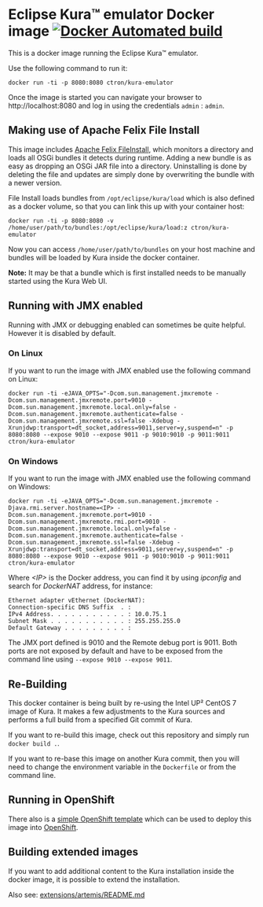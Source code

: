 # Eclipse Kura™ emulator Docker image [![Docker Automated build](https://img.shields.io/docker/automated/ctron/kura-emulator.svg)](https://hub.docker.com/r/ctron/kura-emulator/)

This is a docker image running the Eclipse Kura™ emulator.

Use the following command to run it:

    docker run -ti -p 8080:8080 ctron/kura-emulator

Once the image is started you can navigate your browser to http://localhost:8080 and log in using the credentials `admin` : `admin`.

## Making use of Apache Felix File Install

This image includes [Apache Felix FileInstall](https://felix.apache.org/documentation/subprojects/apache-felix-file-install.html "Apache Felix File Install"), which monitors a directory and loads all OSGi bundles it detects during runtime. Adding a new bundle is as easy as dropping an OSGi JAR file into a directory. Uninstalling is done by deleting the file and updates are simply done by overwriting the bundle with a newer version.

File Install loads bundles from `/opt/eclipse/kura/load` which is also defined as a docker volume,
so that you can link this up with your container host:

    docker run -ti -p 8080:8080 -v /home/user/path/to/bundles:/opt/eclipse/kura/load:z ctron/kura-emulator

Now you can access `/home/user/path/to/bundles` on your host machine and bundles will be loaded
by Kura inside the docker container.

**Note:** It may be that a bundle which is first installed needs to be manually started using the Kura Web UI.

## Running with JMX enabled

Running with JMX or debugging enabled can sometimes be quite helpful. However it is disabled by default. 

### On Linux

If you want to run the image with JMX enabled use the following command on Linux:

    docker run -ti -eJAVA_OPTS="-Dcom.sun.management.jmxremote -Dcom.sun.management.jmxremote.port=9010 -Dcom.sun.management.jmxremote.local.only=false -Dcom.sun.management.jmxremote.authenticate=false -Dcom.sun.management.jmxremote.ssl=false -Xdebug -Xrunjdwp:transport=dt_socket,address=9011,server=y,suspend=n" -p 8080:8080 --expose 9010 --expose 9011 -p 9010:9010 -p 9011:9011 ctron/kura-emulator

### On Windows

If you want to run the image with JMX enabled use the following command on Windows: 

    docker run -ti -eJAVA_OPTS="-Dcom.sun.management.jmxremote -Djava.rmi.server.hostname=<IP> -Dcom.sun.management.jmxremote.port=9010 -Dcom.sun.management.jmxremote.rmi.port=9010 -Dcom.sun.management.jmxremote.local.only=false -Dcom.sun.management.jmxremote.authenticate=false -Dcom.sun.management.jmxremote.ssl=false -Xdebug -Xrunjdwp:transport=dt_socket,address=9011,server=y,suspend=n" -p 8080:8080 --expose 9010 --expose 9011 -p 9010:9010 -p 9011:9011 ctron/kura-emulator

Where *\<IP\>* is the Docker address, you can find it by using *ipconfig* and search for *DockerNAT* address, for instance:

    Ethernet adapter vEthernet (DockerNAT):
    Connection-specific DNS Suffix  . :
    IPv4 Address. . . . . . . . . . . : 10.0.75.1
    Subnet Mask . . . . . . . . . . . : 255.255.255.0
    Default Gateway . . . . . . . . . :
    
The JMX port defined is 9010 and the Remote debug port is 9011. Both ports are not exposed by default and have to be exposed from the command line using `--expose 9010 --expose 9011`.

## Re-Building

This docker container is being built by re-using the Intel UP² CentOS 7 image of Kura.
It makes a few adjustments to the Kura sources and performs a full build from a specified
Git commit of Kura.

If you want to re-build this image, check out this repository and simply run `docker build .`.

If you want to re-base this image on another Kura commit, then you will need to change the environment
variable in the `Dockerfile` or from the command line.

## Running in OpenShift

There also is a [simple OpenShift template](openshift/README.md)  which can be used to deploy this image into [OpenShift](https://www.openshift.org/).

## Building extended images

If you want to add additional content to the Kura installation inside the docker image,
it is possible to extend the installation.

Also see: [extensions/artemis/README.md](extensions/artemis/README.md)
